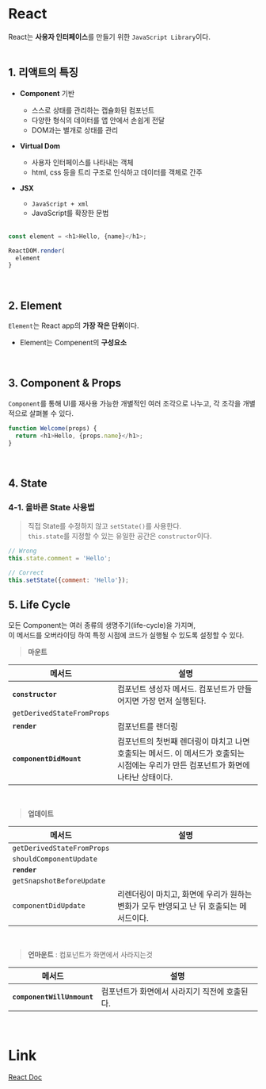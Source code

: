 # React
React는 **사용자 인터페이스**를 만들기 위한 `JavaScript Library`이다.  
<br/>

## 1. 리액트의 특징
* **Component** 기반
  + 스스로 상태를 관리하는 캡슐화된 컴포넌트
  + 다양한 형식의 데이터를 앱 안에서 손쉽게 전달
  + DOM과는 별개로 상태를 관리

* **Virtual Dom**
  + 사용자 인터페이스를 나타내는 객체
  + html, css 등을 트리 구조로 인식하고 데이터를 객체로 간주

* **JSX**
  + `JavaScript + xml`
  +  JavaScript를 확장한 문법
<br/><br/>

```javascript
const element = <h1>Hello, {name}</h1>;

ReactDOM.render(
  element
}
```
<br/>

## 2. Element
`Element`는 React app의 **가장 작은 단위**이다.
* Element는 Compenent의 **구성요소**


<br/>

## 3. Component & Props
`Component`를 통해 UI를 재사용 가능한 개별적인 여러 조각으로 나누고, 각 조각을 개별적으로 살펴볼 수 있다.

```javascript
function Welcome(props) {
  return <h1>Hello, {props.name}</h1>;
}
```
<br/>

## 4. State
### 4-1. 올바른 State 사용법
> 직접 State를 수정하지 않고 `setState()`를 사용한다.  
> `this.state`를 지정할 수 있는 유일한 공간은 `constructor`이다.
```javascript
// Wrong
this.state.comment = 'Hello';

// Correct
this.setState({comment: 'Hello'});
```

## 5. Life Cycle
모든 Component는 여러 종류의 생명주기(life-cycle)을 가지며,  
이 메서드를 오버라이딩 하여 특정 시점에 코드가 실행될 수 있도록 설정할 수 있다.  

> **마운트**

메서드 | 설명
|---|---|
**`constructor`**               | 컴포넌트 생성자 메서드. 컴포넌트가 만들어지면 가장 먼저 실행된다.
`getDerivedStateFromProps`  |
**`render`**                    | 컴포넌트를 랜더링
**`componentDidMount`**         | 컴포넌트의 첫번째 렌더링이 마치고 나면 호출되는 메서드. 이 메서드가 호출되는 시점에는 우리가 만든 컴포넌트가 화면에 나타난 상태이다.

<br/>

> **업데이트**

메서드 | 설명
|---|---|
`getDerivedStateFromProps`  |
`shouldComponentUpdate`     |
**`render`**                    |
`getSnapshotBeforeUpdate`   |
`componentDidUpdate`        | 리렌더링이 마치고, 화면에 우리가 원하는 변화가 모두 반영되고 난 뒤 호출되는 메서드이다.

<br/>

> **언마운트** : 컴포넌트가 화면에서 사라지는것

메서드 | 설명
|---|---|
**`componentWillUnmount`**      | 컴포넌트가 화면에서 사라지기 직전에 호출된다.

<br/>

# Link
[React Doc](https://ko.reactjs.org/)